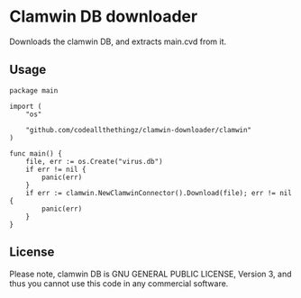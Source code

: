 # Clamwin DB downloader

Downloads the clamwin DB, and extracts main.cvd from it.

## Usage

```golang
package main

import (
	"os"

	"github.com/codeallthethingz/clamwin-downloader/clamwin"
)

func main() {
	file, err := os.Create("virus.db")
	if err != nil {
		panic(err)
	}
	if err := clamwin.NewClamwinConnector().Download(file); err != nil {
		panic(err)
	}
}
```


## License

Please note, clamwin DB is GNU GENERAL PUBLIC LICENSE, Version 3, and thus you cannot use this code in any commercial software.
